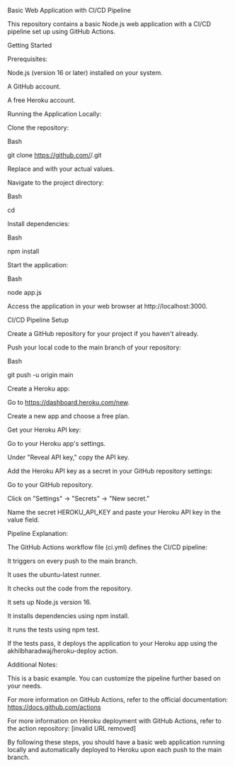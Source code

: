 Basic Web Application with CI/CD Pipeline 

This repository contains a basic Node.js web application with a CI/CD pipeline set up using GitHub Actions. 

Getting Started 

Prerequisites: 

Node.js (version 16 or later) installed on your system. 

A GitHub account. 

A free Heroku account. 

Running the Application Locally: 

Clone the repository: 

Bash 

git clone https://github.com/<your-username>/<your-repo-name>.git 
 

Replace <your-username> and <your-repo-name> with your actual values. 

Navigate to the project directory: 

Bash 

cd <your-repo-name> 
 

Install dependencies: 

Bash 

npm install 
 

Start the application: 

Bash 

node app.js 
 

Access the application in your web browser at http://localhost:3000. 

CI/CD Pipeline Setup 

Create a GitHub repository for your project if you haven't already. 

Push your local code to the main branch of your repository: 

Bash 

git push -u origin main 
 

Create a Heroku app: 

Go to https://dashboard.heroku.com/new. 

Create a new app and choose a free plan. 

Get your Heroku API key: 

Go to your Heroku app's settings. 

Under "Reveal API key," copy the API key. 

Add the Heroku API key as a secret in your GitHub repository settings: 

Go to your GitHub repository. 

Click on "Settings" -> "Secrets" -> "New secret." 

Name the secret HEROKU_API_KEY and paste your Heroku API key in the value field. 

Pipeline Explanation: 

The GitHub Actions workflow file (ci.yml) defines the CI/CD pipeline: 

It triggers on every push to the main branch. 

It uses the ubuntu-latest runner. 

It checks out the code from the repository. 

It sets up Node.js version 16. 

It installs dependencies using npm install. 

It runs the tests using npm test. 

If the tests pass, it deploys the application to your Heroku app using the akhilbharadwaj/heroku-deploy action. 

Additional Notes: 

This is a basic example. You can customize the pipeline further based on your needs. 

For more information on GitHub Actions, refer to the official documentation: https://docs.github.com/actions 

For more information on Heroku deployment with GitHub Actions, refer to the action repository: [invalid URL removed] 

By following these steps, you should have a basic web application running locally and automatically deployed to Heroku upon each push to the main branch. 
